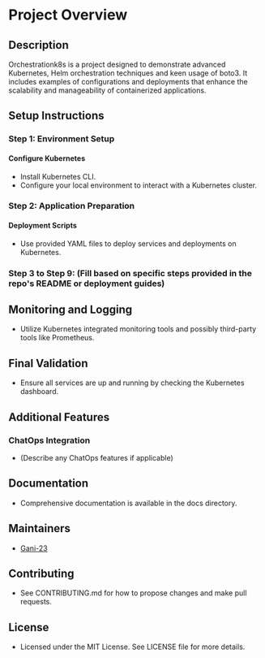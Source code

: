 # Project Overview

## Description

Orchestrationk8s is a project designed to demonstrate advanced Kubernetes, Helm orchestration techniques and keen usage of boto3. It includes examples of configurations and deployments that enhance the scalability and manageability of containerized applications.


## Setup Instructions

### Step 1: Environment Setup

#### Configure Kubernetes

- Install Kubernetes CLI.
- Configure your local environment to interact with a Kubernetes cluster.

### Step 2: Application Preparation

#### Deployment Scripts

- Use provided YAML files to deploy services and deployments on Kubernetes.

### Step 3 to Step 9: (Fill based on specific steps provided in the repo's README or deployment guides)

## Monitoring and Logging

- Utilize Kubernetes integrated monitoring tools and possibly third-party tools like Prometheus.

## Final Validation

- Ensure all services are up and running by checking the Kubernetes dashboard.

## Additional Features

### ChatOps Integration

- (Describe any ChatOps features if applicable)

## Documentation

- Comprehensive documentation is available in the docs directory.

## Maintainers

- [Gani-23](https://github.com/Gani-23)

## Contributing

- See CONTRIBUTING.md for how to propose changes and make pull requests.

## License

- Licensed under the MIT License. See LICENSE file for more details.
